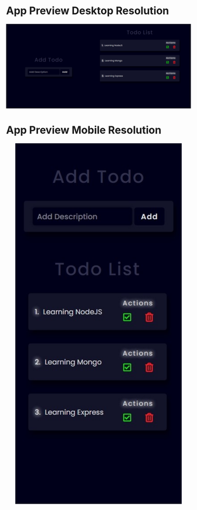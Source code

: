# App Preview Desktop Resolution

![Preview Web App.](https://github.com/JuanWebDeveloper/TodoApp-useReducer/blob/master/src/images/appPreviewDesktop.png)

# App Preview Mobile Resolution

<p align="center">
    <img width="90%" src="https://github.com/JuanWebDeveloper/TodoApp-useReducer/blob/master/src/images/appPreviewMobile.jpeg">
</p>
